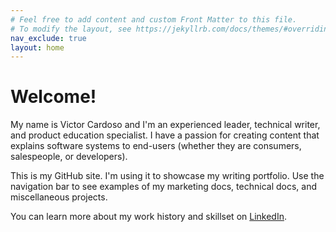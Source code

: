 ```yaml
---
# Feel free to add content and custom Front Matter to this file.
# To modify the layout, see https://jekyllrb.com/docs/themes/#overriding-theme-defaults
nav_exclude: true
layout: home
---
```


# Welcome!

My name is Victor Cardoso and I'm an experienced leader, technical writer, and product education specialist. I have a passion for creating content that explains software systems to end-users (whether they are consumers, salespeople, or developers).

This is my GitHub site. I'm using it to showcase my writing portfolio. Use the navigation bar to see examples of my marketing docs, technical docs, and miscellaneous projects.

You can learn more about my work history and skillset on [LinkedIn](https://www.linkedin.com/in/victorcardoso/).

